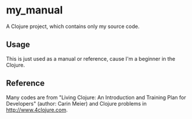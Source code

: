 # my_manual

A Clojure project, which contains only my source code.

## Usage

This is just used as a manual or reference, cause I'm a beginner in the Clojure.

## Reference

Many codes are from "Living Clojure: An Introduction and Training Plan for Developers" (author: Carin Meier)
and Clojure problems in http://www.4clojure.com.